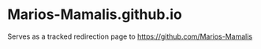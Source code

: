 # Marios-Mamalis.github.io

Serves as a tracked redirection page to https://github.com/Marios-Mamalis
